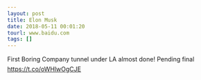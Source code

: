 ```yaml
---
layout: post
title: Elon Musk
date: 2018-05-11 00:01:20
tourl: www.baidu.com
tags: []
---
```

First Boring Company tunnel under LA almost done! Pending final https://t.co/oWHlwOgCJE